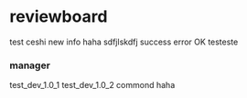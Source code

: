 # reviewboard
test
ceshi
new info
haha
sdfjlskdfj
success
error
OK
testeste
<h3>manager</h3>
test_dev_1.0_1
test_dev_1.0_2
commond
haha
